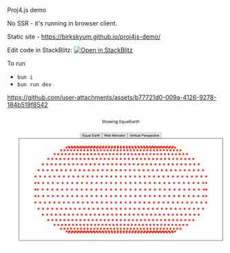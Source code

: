 Proj4.js demo

No SSR - it's running in browser client.


Static site - https://birkskyum.github.io/proj4js-demo/

Edit code in StackBlitz:
[![Open in StackBlitz](https://developer.stackblitz.com/img/open_in_stackblitz.svg)](https://stackblitz.com/github/birkskyum/proj4js-demo)



To run
- `bun i`
- `bun run dev`




https://github.com/user-attachments/assets/b77721d0-009a-4126-9278-184b519f8542


![Cover Image](./cover.png)




